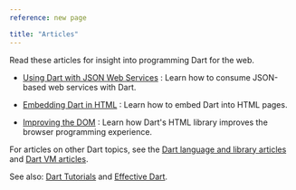 ```yaml
---
reference: new page

title: "Articles"
---
```


Read these articles for insight into programming Dart for the
web.

* [Using Dart with JSON Web Services](/articles/web-services/json-web-service)
: Learn how to consume JSON-based web services with Dart.

* [Embedding Dart in HTML](/articles/low-level-html/embedding-in-html)
: Learn how to embed Dart into HTML pages.

* [Improving the DOM](/articles/low-level-html/improving-the-dom)
: Learn how Dart's HTML library improves the browser programming
experience.

For articles on other Dart topics, see the
[Dart language and library articles]({{site.dartlang}}/articles/) and
[Dart VM articles]({{site.dart_vm}}/articles/).

See also: [Dart Tutorials](/resources/tutorials/)
and [Effective Dart]({{site.dartlang}}/guides/effective-dart/).
